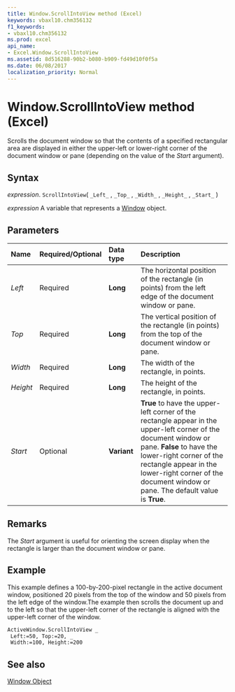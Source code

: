 ```yaml
---
title: Window.ScrollIntoView method (Excel)
keywords: vbaxl10.chm356132
f1_keywords:
- vbaxl10.chm356132
ms.prod: excel
api_name:
- Excel.Window.ScrollIntoView
ms.assetid: 8d516288-90b2-b080-b909-fd49d10f0f5a
ms.date: 06/08/2017
localization_priority: Normal
---
```



# Window.ScrollIntoView method (Excel)

Scrolls the document window so that the contents of a specified rectangular area are displayed in either the upper-left or lower-right corner of the document window or pane (depending on the value of the  _Start_ argument).


## Syntax

_expression_. `ScrollIntoView`( `_Left_` , `_Top_` , `_Width_` , `_Height_` , `_Start_` )

_expression_ A variable that represents a [Window](./Excel.Window.md) object.


## Parameters



|Name|Required/Optional|Data type|Description|
|:-----|:-----|:-----|:-----|
| _Left_|Required| **Long**|The horizontal position of the rectangle (in points) from the left edge of the document window or pane.|
| _Top_|Required| **Long**|The vertical position of the rectangle (in points) from the top of the document window or pane.|
| _Width_|Required| **Long**|The width of the rectangle, in points.|
| _Height_|Required| **Long**|The height of the rectangle, in points.|
| _Start_|Optional| **Variant**| **True** to have the upper-left corner of the rectangle appear in the upper-left corner of the document window or pane. **False** to have the lower-right corner of the rectangle appear in the lower-right corner of the document window or pane. The default value is **True**.|

## Remarks

The  _Start_ argument is useful for orienting the screen display when the rectangle is larger than the document window or pane.


## Example

This example defines a 100-by-200-pixel rectangle in the active document window, positioned 20 pixels from the top of the window and 50 pixels from the left edge of the window.The example then scrolls the document up and to the left so that the upper-left corner of the rectangle is aligned with the upper-left corner of the window.


```vb
ActiveWindow.ScrollIntoView _ 
 Left:=50, Top:=20, _ 
 Width:=100, Height:=200
```


## See also


[Window Object](Excel.Window.md)

